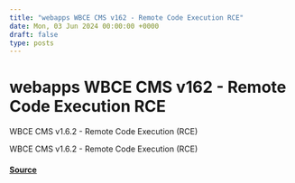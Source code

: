 ```yaml
---
title: "webapps WBCE CMS v162 - Remote Code Execution RCE"
date: Mon, 03 Jun 2024 00:00:00 +0000
draft: false
type: posts
---
```

# webapps WBCE CMS v162 - Remote Code Execution RCE





WBCE CMS v1.6.2 - Remote Code Execution (RCE)

WBCE CMS v1.6.2 - Remote Code Execution (RCE)

#### [Source](https://www.exploit-db.com/exploits/52039)

